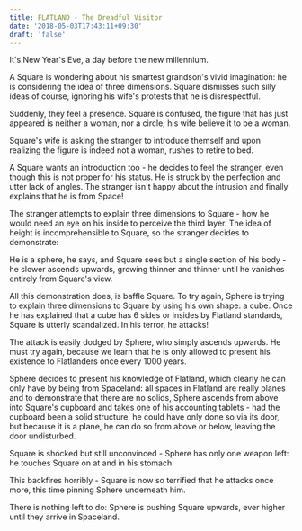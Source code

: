 ```yaml
---
title: FLATLAND - The Dreadful Visitor
date: '2018-05-03T17:43:11+09:30'
draft: 'false'
---
```

It's New Year's Eve, a day before the new millennium.

A Square is wondering about his smartest grandson's vivid imagination: he is considering the idea of three dimensions. Square dismisses such silly ideas of course, ignoring his wife's protests that he is disrespectful.

Suddenly, they feel a presence. Square is confused, the figure that has just appeared is neither a woman, nor a circle; his wife believe it to be a woman.

Square's wife is asking the stranger to introduce themself and upon realizing the figure is indeed not a woman, rushes to retire to bed.

A Square wants an introduction too - he decides to feel the stranger, even though this is not proper for his status. He is struck by the perfection and utter lack of angles. The stranger isn't happy about the intrusion and finally explains that he is from Space!

The stranger attempts to explain three dimensions to Square - how he would need an eye on his inside to perceive the third layer. The idea of height is incomprehensible to Square, so the stranger decides to demonstrate:

He is a sphere, he says, and Square sees but a single section of his body - he slower ascends upwards, growing thinner and thinner until he vanishes entirely from Square's view.

All this demonstration does, is baffle Square. To try again, Sphere is trying to explain three dimensions to Square by using his own shape: a cube. Once he has explained that a cube has 6 sides or insides by Flatland standards, Square is utterly scandalized. In his terror, he attacks!

The attack is easily dodged by Sphere, who simply ascends upwards. He must try again, because we learn that he is only allowed to present his existence to Flatlanders once every 1000 years.

Sphere decides to present his knowledge of Flatland, which clearly he can only have by being from Spaceland: all spaces in Flatland are really planes and to demonstrate that there are no solids, Sphere ascends from above into Square's cupboard and takes one of his accounting tablets - had the cupboard been a solid structure, he could have only done so via its door, but because it is a plane, he can do so from above or below, leaving the door undisturbed.

Square is shocked but still unconvinced - Sphere has only one weapon left: he touches Square on at and in his stomach.

This backfires horribly - Square is now so terrified that he attacks once more, this time pinning Sphere underneath him.

There is nothing left to do: Sphere is pushing Square upwards, ever higher until they arrive in Spaceland.
